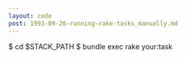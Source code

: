 ```yaml
---
layout: code
post: 1993-09-26-running-rake-tasks_manually.md
---
```



$ cd $STACK&#95;PATH
$ bundle exec rake your:task
